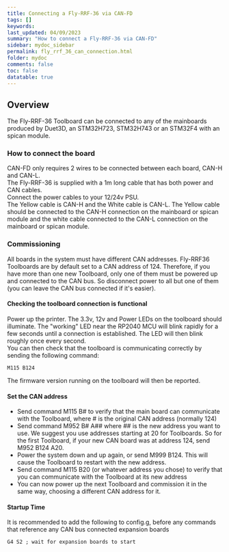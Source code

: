 ```yaml
---
title: Connecting a Fly-RRF-36 via CAN-FD
tags: []
keywords: 
last_updated: 04/09/2023
summary: "How to connect a Fly-RRF-36 via CAN-FD"
sidebar: mydoc_sidebar
permalink: fly_rrf_36_can_connection.html
folder: mydoc
comments: false
toc: false
datatable: true
---
```


## Overview

The Fly-RRF-36 Toolboard can be connected to any of the mainboards produced by Duet3D, an STM32H723, STM32H743 or an STM32F4 with an spican module.  

### How to connect the board

CAN-FD only requires 2 wires to be connected between each board, CAN-H and CAN-L.  
The Fly-RRF-36 is supplied with a 1m long cable that has both power and CAN cables.  
Connect the power cables to your 12/24v PSU.  
The Yellow cable is CAN-H and the White cable is CAN-L. The Yellow cable should be connected to the CAN-H connection on the mainboard or spican module and the white cable connected to the CAN-L connection on the mainboard or spican module.  

### Commissioning

All boards in the system must have different CAN addresses. Fly-RRF36 Toolboards are by default set to a CAN address of 124. Therefore, if you have more than one new Toolboard, only one of them must be powered up and connected to the CAN bus. So disconnect power to all but one of them (you can leave the CAN bus connected if it's easier).

#### Checking the toolboard connection is functional

Power up the printer. The 3.3v, 12v and Power LEDs on the toolboard should illuminate. The "working" LED near the RP2040 MCU will blink rapidly for a few seconds until a connection is established. The LED will then blink roughly once every second.  
You can then check that the toolboard is communicating correctly by sending the following command:  

```text
M115 B124
```

The firmware version running on the toolboard will then be reported.  

#### Set the CAN address

* Send command M115 B# to verify that the main board can communicate with the Toolboard, where # is the original CAN address (normally 124)
* Send command M952 B# A## where ## is the new address you want to use. We suggest you use addresses starting at 20 for Toolboards. So for the first Toolboard, if your new CAN board was at address 124, send M952 B124 A20.
* Power the system down and up again, or send M999 B124. This will cause the Toolboard to restart with the new address.
* Send command M115 B20 (or whatever address you chose) to verify that you can communicate with the Toolboard at its new address
* You can now power up the next Toolboard and commission it in the same way, choosing a different CAN address for it.

#### Startup Time

It is recommended to add the following to config.g, before any commands that reference any CAN bus connected expansion boards

```text
G4 S2 ; wait for expansion boards to start
```
